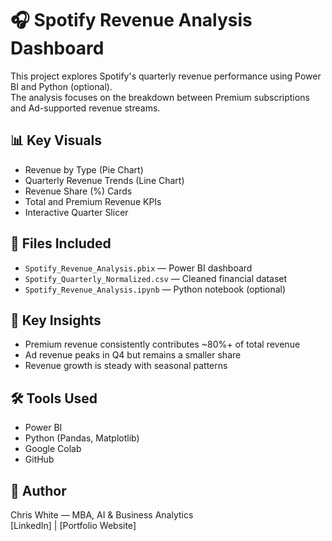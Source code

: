 
# 🎧 Spotify Revenue Analysis Dashboard

This project explores Spotify's quarterly revenue performance using Power BI and Python (optional).  
The analysis focuses on the breakdown between Premium subscriptions and Ad-supported revenue streams.

## 📊 Key Visuals
- Revenue by Type (Pie Chart)
- Quarterly Revenue Trends (Line Chart)
- Revenue Share (%) Cards
- Total and Premium Revenue KPIs
- Interactive Quarter Slicer

## 📁 Files Included
- `Spotify_Revenue_Analysis.pbix` — Power BI dashboard
- `Spotify_Quarterly_Normalized.csv` — Cleaned financial dataset
- `Spotify_Revenue_Analysis.ipynb` — Python notebook (optional)

## 🧠 Key Insights
- Premium revenue consistently contributes ~80%+ of total revenue
- Ad revenue peaks in Q4 but remains a smaller share
- Revenue growth is steady with seasonal patterns

## 🛠 Tools Used
- Power BI
- Python (Pandas, Matplotlib)
- Google Colab
- GitHub

## 📌 Author
Chris White — MBA, AI & Business Analytics  
[LinkedIn] | [Portfolio Website]
